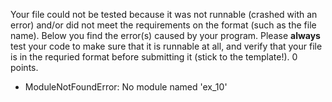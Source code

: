 Your file could not be tested because it was not runnable (crashed with an error) and/or did not meet the requirements on the format (such as the file name). Below you find the error(s) caused by your program. Please **always** test your code to make sure that it is runnable at all, and verify that your file is in the requried format before submitting it (stick to the template!). 0 points.
- ModuleNotFoundError: No module named 'ex_10'
